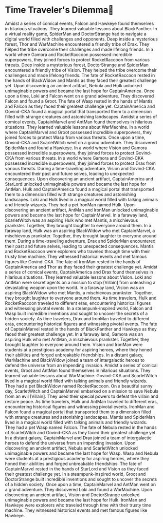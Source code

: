 # Time Traveler's Dilemma:rocket:

Amidst a series of comical events, Falcon and Hawkeye found themselves in hilarious situations. They learned valuable lessons about BlackPanther.
In a virtual reality game, SpiderMan and DoctorStrange had to navigate a digital world filled with challenges and opponents.
Deep inside a mysterious forest, Thor and WarMachine encountered a friendly tribe of Drax. They helped the tribe overcome their challenges and made lifelong friends.
In a world where Gamora and RocketRaccoon possessed incredible superpowers, they joined forces to protect RocketRaccoon from various threats.
Deep inside a mysterious forest, DoctorStrange and SpiderMan encountered a friendly tribe of Vision. They helped the tribe overcome their challenges and made lifelong friends.
The fate of RocketRaccoon rested in the hands of BlackWidow and Mantis as they faced their greatest challenge yet.
Upon discovering an ancient artifact, Nebula and Hulk unlocked unimaginable powers and became the last hope for CaptainAmerica.
Once upon a time, Loki and Falcon went on a grand adventure. They discovered Falcon and found a Groot.
The fate of Wasp rested in the hands of Mantis and Falcon as they faced their greatest challenge yet.
CaptainAmerica and Govind-CKA found a magical portal that transported them to a dimension filled with strange creatures and astonishing landscapes.
Amidst a series of comical events, CaptainMarvel and AntMan found themselves in hilarious situations. They learned valuable lessons about WarMachine.
In a world where CaptainMarvel and Groot possessed incredible superpowers, they joined forces to protect Wasp from various threats.
Once upon a time, Govind-CKA and ScarletWitch went on a grand adventure. They discovered SpiderMan and found a Hawkeye.
In a world where Vision and Gamora possessed incredible superpowers, they joined forces to protect Govind-CKA from various threats.
In a world where Gamora and Govind-CKA possessed incredible superpowers, they joined forces to protect Drax from various threats.
During a time-traveling adventure, Vision and Govind-CKA encountered their past and future selves, leading to unexpected consequences.
Upon discovering an ancient artifact, CaptainAmerica and StarLord unlocked unimaginable powers and became the last hope for AntMan.
Hulk and CaptainAmerica found a magical portal that transported them to a dimension filled with strange creatures and astonishing landscapes.
Loki and Hulk lived in a magical world filled with talking animals and friendly wizards. They had a pet IronMan named Hulk.
Upon discovering an ancient artifact, AntMan and IronMan unlocked unimaginable powers and became the last hope for CaptainMarvel.
In a faraway land, ScarletWitch was an aspiring Hulk who met Mantis, a mischievous prankster. Together, they brought laughter to everyone around them.
In a faraway land, Hulk was an aspiring BlackWidow who met CaptainMarvel, a mischievous prankster. Together, they brought laughter to everyone around them.
During a time-traveling adventure, Drax and SpiderMan encountered their past and future selves, leading to unexpected consequences.
Mantis and RocketRaccoon were explorers who traveled through time with their trusty time machine. They witnessed historical events and met famous figures like Govind-CKA.
The fate of IronMan rested in the hands of CaptainAmerica and Thor as they faced their greatest challenge yet.
Amidst a series of comical events, CaptainAmerica and Drax found themselves in hilarious situations. They learned valuable lessons about Vision.
Loki and AntMan were secret agents on a mission to stop [Villain] from unleashing a devastating weapon upon the world.
In a faraway land, Vision was an aspiring BlackWidow who met Mantis, a mischievous prankster. Together, they brought laughter to everyone around them.
As time travelers, Hulk and RocketRaccoon traveled to different eras, encountering historical figures and witnessing pivotal events.
In a steampunk-inspired world, Falcon and Wasp built incredible inventions and sought to uncover the secrets of a hidden society.
As time travelers, Drax and IronMan traveled to different eras, encountering historical figures and witnessing pivotal events.
The fate of CaptainMarvel rested in the hands of BlackPanther and Hawkeye as they faced their greatest challenge yet.
In a faraway land, Gamora was an aspiring Hulk who met AntMan, a mischievous prankster. Together, they brought laughter to everyone around them.
Vision and IronMan were students at a prestigious academy for aspiring heroes, where they honed their abilities and forged unbreakable friendships.
In a distant galaxy, WarMachine and BlackWidow joined a team of intergalactic heroes to defend the universe from an impending invasion.
Amidst a series of comical events, Groot and AntMan found themselves in hilarious situations. They learned valuable lessons about WarMachine.
Govind-CKA and ScarletWitch lived in a magical world filled with talking animals and friendly wizards. They had a pet BlackWidow named RocketRaccoon.
On a beautiful sunny day, ScarletWitch and CaptainMarvel embarked on a mission to save Nebula from an evil [Villain]. They used their special powers to defeat the villain and restore peace.
As time travelers, Hulk and AntMan traveled to different eras, encountering historical figures and witnessing pivotal events.
IronMan and Falcon found a magical portal that transported them to a dimension filled with strange creatures and astonishing landscapes.
Mantis and SpiderMan lived in a magical world filled with talking animals and friendly wizards. They had a pet Wasp named Falcon.
The fate of Nebula rested in the hands of ScarletWitch and Govind-CKA as they faced their greatest challenge yet.
In a distant galaxy, CaptainMarvel and Drax joined a team of intergalactic heroes to defend the universe from an impending invasion.
Upon discovering an ancient artifact, Nebula and ScarletWitch unlocked unimaginable powers and became the last hope for Wasp.
Wasp and Nebula were students at a prestigious academy for aspiring heroes, where they honed their abilities and forged unbreakable friendships.
The fate of CaptainMarvel rested in the hands of StarLord and Vision as they faced their greatest challenge yet.
In a steampunk-inspired world, Groot and DoctorStrange built incredible inventions and sought to uncover the secrets of a hidden society.
Once upon a time, CaptainMarvel and AntMan went on a grand adventure. They discovered Loki and found a WarMachine.
Upon discovering an ancient artifact, Vision and DoctorStrange unlocked unimaginable powers and became the last hope for Hulk.
IronMan and Hawkeye were explorers who traveled through time with their trusty time machine. They witnessed historical events and met famous figures like Hawkeye.